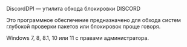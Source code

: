 DiscordDPI — утилита обхода блокировки DISCORD

 Это программное обеспечение предназначено для обхода систем глубокой проверки пакетов или блокировок проще говоря.


Windows 7, 8, 8.1, 10 или 11 с правами администратора.
